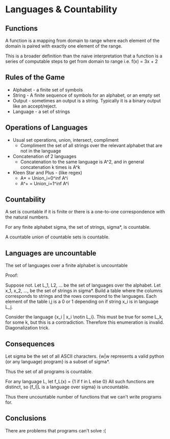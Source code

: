 # Languages & Countability

## Functions

A function is a mapping from domain to range where each element of the domain is paired with exactly one element of the range.

This is a broader definition than the naive interpretation that a function is a series of computable steps to get from domain to range i.e. f(x) = 3x + 2

## Rules of the Game

- Alphabet - a finite set of symbols
- String - A finite sequence of symbols for an alphabet, or an empty set
- Output - sometimes an output is a string. Typically it is a binary output like an accept/reject.
- Language - a set of strings


## Operations of Languages

- Usual set operations, union, intersect, compliment
    - Compliment the set of all strings over the relevant alphabet that are not in the language
- Concatenation of 2 languages
    - Concatenation to the same language is A^2, and in general concatenation k times is A^k
- Kleen Star and Plus - (like regex)
    - A* = Union_i=0^inf A^i
    - A^+ = Union_i=1^inf A^i

## Countability

A set is countable if it is finite or there is a one-to-one correspondence with the natural numbers.

For any finite alphabet sigma, the set of strings, sigma*, is countable.

A countable union of countable sets is countable.

## Languages are uncountable

The set of languages over a finite alphabet is uncountable

Proof:

Suppose not. Let L_1, L2, ... be the set of languages over the alphabet. Let x_1, x_2, ..., be the set of strings in sigma*. Build a table where the columns corresponds to strings and the rows correspond to the languages. Each element of the table i,j is a 0 or 1 depending on if string x_i is in language L_j.

Consider the language {x_i | x_i \notin L_i}. This must be true for some L_k, for some k, but this is a contradiction. Therefore this enumeration is invalid. Diagonalization trick.

## Consequences

Let sigma be the set of all ASCII characters. {w|w represents a valid python (or any language) program} is a subset of sigma*.

Thus the set of all programs is countable.

For any language L, let f_L(x) = {1 if f in L else 0} All such functions are distinct, so {f_l|L is a language over sigma} is uncountable.

Thus there uncountable number of functions that we can't write programs for.

## Conclusions

There are problems that programs can't solve :(
